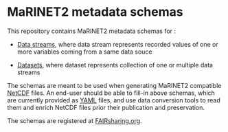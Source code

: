 # MaRINET2 metadata schemas
This repository contains MaRINET2 metadata schemas for :
- [Data streams](./datastream_schema.yaml), where data stream represents recorded values of one or more variables coming from a same data souce
 
- [Datasets](./dataset_schema.yaml), where dataset represents collection of one or multiple data streams

The schemas are meant to be used when generating MaRINET2 compatible [NetCDF](https://www.unidata.ucar.edu/software/netcdf/) files. An end-user should be able to fill-in above schemas, which are currently provided as [YAML](https://en.wikipedia.org/wiki/YAML) files, and use data conversion tools to read them and enrich NetCDF files prior their publication and preservation.

The schemas are registered at [FAIRsharing.org](https://fairsharing.org/bsg-s001497/).
